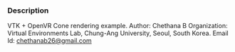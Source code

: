### Description
VTK + OpenVR Cone rendering example.
Author: Chethana B
Organization: Virtual Environments Lab, Chung-Ang University, Seoul, South Korea. 
Email Id: chethanab26@gmail.com
